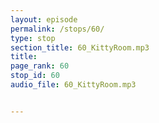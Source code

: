```yaml
---
layout: episode
permalink: /stops/60/
type: stop
section_title: 60_KittyRoom.mp3
title: 
page_rank: 60
stop_id: 60
audio_file: 60_KittyRoom.mp3


---
```

